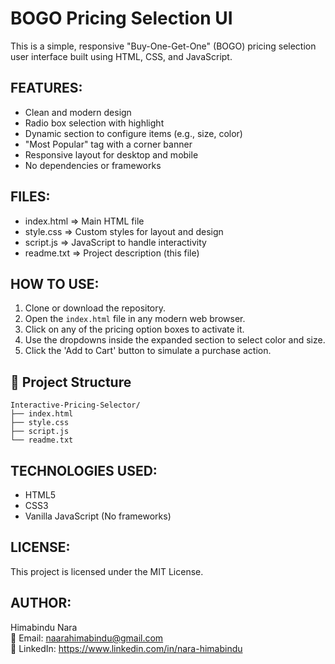BOGO Pricing Selection UI
==========================

This is a simple, responsive "Buy-One-Get-One" (BOGO) pricing selection user interface built using HTML, CSS, and JavaScript.

FEATURES:
---------
- Clean and modern design
- Radio box selection with highlight
- Dynamic section to configure items (e.g., size, color)
- "Most Popular" tag with a corner banner
- Responsive layout for desktop and mobile
- No dependencies or frameworks

FILES:
------
- index.html     => Main HTML file
- style.css      => Custom styles for layout and design
- script.js      => JavaScript to handle interactivity
- readme.txt     => Project description (this file)

HOW TO USE:
-----------
1. Clone or download the repository.
2. Open the `index.html` file in any modern web browser.
3. Click on any of the pricing option boxes to activate it.
4. Use the dropdowns inside the expanded section to select color and size.
5. Click the 'Add to Cart' button to simulate a purchase action.


## 📁 Project Structure

```plaintext
Interactive-Pricing-Selector/
├── index.html
├── style.css
├── script.js
└── readme.txt
```

TECHNOLOGIES USED:
------------------
- HTML5
- CSS3
- Vanilla JavaScript (No frameworks)

LICENSE:
--------
This project is licensed under the MIT License.

AUTHOR:
-------
Himabindu Nara  
📧 Email: naarahimabindu@gmail.com  
🔗 LinkedIn: https://www.linkedin.com/in/nara-himabindu
